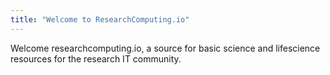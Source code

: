 ```yaml
---
title: "Welcome to ResearchComputing.io"
---
```

Welcome researchcomputing.io, a source for basic science and lifescience resources for the research IT community.
